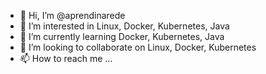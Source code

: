 - 👋 Hi, I’m @aprendinarede
- 👀 I’m interested in Linux, Docker, Kubernetes, Java
- 🌱 I’m currently learning Docker, Kubernetes, Java
- 💞️ I’m looking to collaborate on Linux, Docker, Kubernetes
- 📫 How to reach me ...

<!---
aprendinarede/aprendinarede is a ✨ special ✨ repository because its `README.md` (this file) appears on your GitHub profile.
You can click the Preview link to take a look at your changes.
--->
